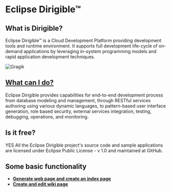 # **Eclipse Dirigible™**

## **What is Dirigible?**

Eclipse Dirigible™ is a Cloud Development Platform providing development tools and runtime environment. It supports full development 
life-cycle of on-demand applications by leveraging in-system programming models and rapid application development techniques.

![Gragik](https://github.com/dirigiblelabs/curriculum/blob/master/IvaVasileva/Grafik.PNG)

## [**What can I do?**](https://github.com/dirigiblelabs/curriculum/blob/master/IvaVasileva/BasicFeatures.md)

Eclipse Dirigible provides capabilities for end-to-end development process from database modeling and management, through RESTful services
authoring using various dynamic languages, to pattern-based user interface generation, role based security, external services integration,
testing, debugging, operations, and monitoring.

## **Is it free?**

YES
All the Eclipse Dirigible project's source code and sample applications are licensed under Eclipse Public License - v 1.0 and maintained at
GitHub.

## **Some basic functionality**

- [**Generate web page and create an index page**](https://github.com/dirigiblelabs/curriculum/blob/master/IvaVasileva/Dirigible%20-%20Basics%20-%203.%20User%20Interface.md)
- [**Create and edit wiki page**](https://github.com/dirigiblelabs/curriculum/blob/master/IvaVasileva/Dirigible%20-%20Basics%20-%205.%20Documentation.md)



